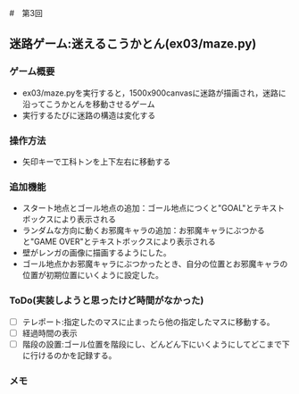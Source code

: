 #　第3回
## 迷路ゲーム:迷えるこうかとん(ex03/maze.py)
### ゲーム概要
- ex03/maze.pyを実行すると，1500x900canvasに迷路が描画され，迷路に沿ってこうかとんを移動させるゲーム
- 実行するたびに迷路の構造は変化する
### 操作方法
- 矢印キーで工科トンを上下左右に移動する
### 追加機能
- スタート地点とゴール地点の追加：ゴール地点につくと"GOAL"とテキストボックスにより表示される
- ランダムな方向に動くお邪魔キャラの追加：お邪魔キャラにぶつかると"GAME OVER"とテキストボックスにより表示される
- 壁がレンガの画像に描画するようにした。
- ゴール地点かお邪魔キャラにぶつかったとき、自分の位置とお邪魔キャラの位置が初期位置にいくように設定した。
### ToDo(実装しようと思ったけど時間がなかった)
- [ ] テレポート:指定したのマスに止まったら他の指定したマスに移動する。
- [ ] 経過時間の表示
- [ ] 階段の設置:ゴール位置を階段にし、どんどん下にいくようにしてどこまで下に行けるのかを記録する。
### メモ

